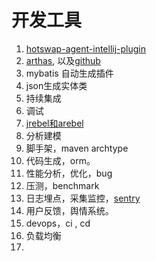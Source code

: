 # 开发工具

1. [hotswap-agent-intellij-plugin](https://github.com/dmitry-zhuravlev/hotswap-agent-intellij-plugin)
2. [arthas](https://arthas.aliyun.com/doc/advanced-use.html), 以及[github](https://github.com/alibaba/arthas)
3. mybatis 自动生成插件
4. json生成实体类
5. 持续集成
6. 调试
7. [jrebel和arebel](https://www.jianshu.com/p/24e817e47a84)
8. 分析建模
9. 脚手架，maven archtype
10. 代码生成，orm。
11. 性能分析，优化，bug
12. 压测，benchmark
13. 日志埋点，采集监控，[sentry](https://docs.sentry.io/)
14. 用户反馈，舆情系统。
15. devops，ci , cd
16. 负载均衡
17.
